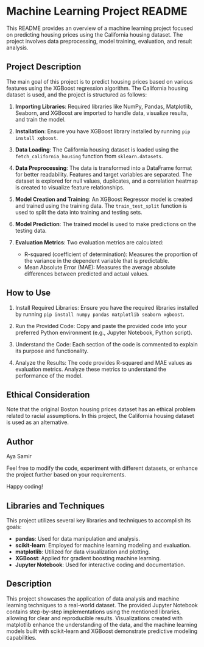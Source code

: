# Machine Learning Project README

This README provides an overview of a machine learning project focused on predicting housing prices using the California housing dataset. The project involves data preprocessing, model training, evaluation, and result analysis.

## Project Description

The main goal of this project is to predict housing prices based on various features using the XGBoost regression algorithm. The California housing dataset is used, and the project is structured as follows:

1. **Importing Libraries**: Required libraries like NumPy, Pandas, Matplotlib, Seaborn, and XGBoost are imported to handle data, visualize results, and train the model.

2. **Installation**: Ensure you have XGBoost library installed by running `pip install xgboost`.

3. **Data Loading**: The California housing dataset is loaded using the `fetch_california_housing` function from `sklearn.datasets`.

4. **Data Preprocessing**: The data is transformed into a DataFrame format for better readability. Features and target variables are separated. The dataset is explored for null values, duplicates, and a correlation heatmap is created to visualize feature relationships.

5. **Model Creation and Training**: An XGBoost Regressor model is created and trained using the training data. The `train_test_split` function is used to split the data into training and testing sets.

6. **Model Prediction**: The trained model is used to make predictions on the testing data.

7. **Evaluation Metrics**: Two evaluation metrics are calculated:
   - R-squared (coefficient of determination): Measures the proportion of the variance in the dependent variable that is predictable.
   - Mean Absolute Error (MAE): Measures the average absolute differences between predicted and actual values.

## How to Use

1. Install Required Libraries: Ensure you have the required libraries installed by running `pip install numpy pandas matplotlib seaborn xgboost`.

2. Run the Provided Code: Copy and paste the provided code into your preferred Python environment (e.g., Jupyter Notebook, Python script).

3. Understand the Code: Each section of the code is commented to explain its purpose and functionality.

4. Analyze the Results: The code provides R-squared and MAE values as evaluation metrics. Analyze these metrics to understand the performance of the model.

## Ethical Consideration

Note that the original Boston housing prices dataset has an ethical problem related to racial assumptions. In this project, the California housing dataset is used as an alternative.

## Author

Aya Samir 

Feel free to modify the code, experiment with different datasets, or enhance the project further based on your requirements.

Happy coding!

## Libraries and Techniques

This project utilizes several key libraries and techniques to accomplish its goals:

- **pandas**: Used for data manipulation and analysis.
- **scikit-learn**: Employed for machine learning modeling and evaluation.
- **matplotlib**: Utilized for data visualization and plotting.
- **XGBoost**: Applied for gradient boosting machine learning.
- **Jupyter Notebook**: Used for interactive coding and documentation.

## Description

This project showcases the application of data analysis and machine learning techniques to a real-world dataset. The provided Jupyter Notebook contains step-by-step implementations using the mentioned libraries, allowing for clear and reproducible results. Visualizations created with matplotlib enhance the understanding of the data, and the machine learning models built with scikit-learn and XGBoost demonstrate predictive modeling capabilities.


